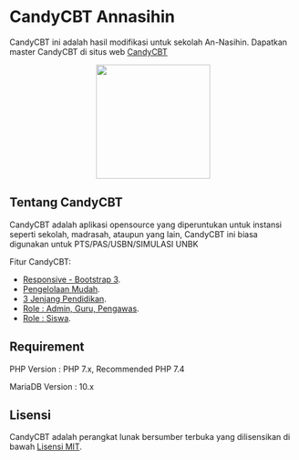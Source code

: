 # CandyCBT Annasihin

CandyCBT ini adalah hasil modifikasi untuk sekolah An-Nasihin.
Dapatkan master CandyCBT di situs web [CandyCBT](https://cbtcandy.com/)

<p align="center"><img src="https://apk.cbtcandy.com/dist/img/logo.png" width="200"></p>

## Tentang CandyCBT

CandyCBT adalah aplikasi opensource yang diperuntukan untuk instansi seperti sekolah, madrasah, ataupun yang lain, CandyCBT ini biasa digunakan untuk PTS/PAS/USBN/SIMULASI UNBK

Fitur CandyCBT:

- [Responsive - Bootstrap 3](https://apk.cbtcandy.com).
- [Pengelolaan Mudah](https://apk.cbtcandy.com).
- [3 Jenjang Pendidikan](https://apk.cbtcandy.com).
- [Role : Admin, Guru, Pengawas](https://apk.cbtcandy.com).
- [Role : Siswa](https://apk.cbtcandy.com).

## Requirement

PHP Version : PHP 7.x, Recommended PHP 7.4

MariaDB Version : 10.x

## Lisensi

CandyCBT adalah perangkat lunak bersumber terbuka yang dilisensikan di bawah [Lisensi MIT](https://opensource.org/licenses/MIT).
